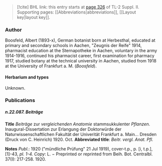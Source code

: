 > [!cite] BHL link: this entry starts at [page 326](https://www.biodiversitylibrary.org/item/103859#page/336/mode/1up) of TL-2 Suppl. II.
> Supporting pages: [[Abbreviations|abbreviations]], [[Layout key|layout key]].

### Author

Boosfeld, Albert (1893-x), German botanist born at Herbesthal, educated at primary and secondary schools in Aachen, "Zeugnis der Reife" 1914, pharmacist education at the Sternapotheke in Aachen, voluntary in the army 1914-1916, continued his pharmacist career, first examination for pharmacy 1917, studied botany at the technical university in Aachen, studied from 1918 at the University of Frankfurt a. M. (*Boosfeld*).

#### Herbarium and types

Unknown.

### Publications

##### n.22.087. Beiträge

**Title**
*Beiträge* zur *vergleichenden Anatomie* stammsukkulenter *Pflanzen*. Inaugural-Dissertation zur Erlangung der Doktorwürde der Naturwissenschaftlichen Fakultät der Univerität Frankfurt a. Main... Dresden (Druck von C. Heinrich) 1920. Oct.
**Abbreviated title**: *Beitr. vergl. Anat. Pfl.*

**Notes**
*Publ*.: 1920 ("mündliche Prüfung" 21 Jul 1919), cover-t.p., p. \[i, t.p.\], \[1\]-43, *pl. 1-4.* *Copy*: L. − Preprinted or reprinted from Beih. Bot. Centralbl. 37(I): 217-258. 1920.

